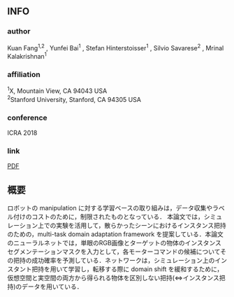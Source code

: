 ## INFO
### author
Kuan Fang<sup>1,2</sup>
, Yunfei Bai<sup>1</sup>
, Stefan Hinterstoisser<sup>1</sup>
, Silvio Savarese<sup>2</sup>
, Mrinal Kalakrishnan<sup>1</sup>

### affiliation
<sup>1</sup>X, Mountain View, CA 94043 USA<br>
<sup>2</sup>Stanford University, Stanford, CA 94305 USA

### conference
ICRA 2018

### link
[PDF](https://arxiv.org/abs/1710.06422)



## 概要
ロボットの manipulation に対する学習ベースの取り組みは，データ収集やラベル付けのコストのために，制限されたものとなっている．
本論文では，シミュレーション上での実験を活用して，散らかったシーンにおけるインスタンス把持のための，multi-task domain adaptation framework を提案している．本論文のニューラルネットでは，単眼のRGB画像とターゲットの物体のインスタンスセグメンテーションマスクを入力として，各モーターコマンドの候補についてその把持の成功確率を予測している．ネットワークは，シミュレーション上のインスタント把持を用いて学習し，転移する際に domain shift を緩和するために，仮想空間と実空間の両方から得られる物体を区別しない把持(⇔インスタンス把持)のデータを用いている．
<br>
<br>
![]()
<br>
